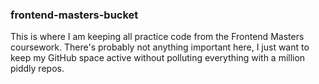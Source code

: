 ### frontend-masters-bucket  
This is where I am keeping all practice code from the Frontend Masters coursework. There's probably not anything important here, I just want to keep my GitHub space active without polluting everything with a million piddly repos.
